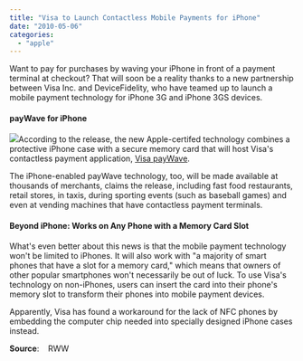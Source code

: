 ```yaml
---
title: "Visa to Launch Contactless Mobile Payments for iPhone"
date: "2010-05-06"
categories: 
  - "apple"
---
```


Want to pay for purchases by waving your iPhone in front of a payment terminal at checkout? That will soon be a reality thanks to a new partnership between Visa Inc. and DeviceFidelity, who have teamed up to launch a mobile payment technology for iPhone 3G and iPhone 3GS devices.

#### payWave for iPhone

![](images/visa%20paywave.jpg)According to the release, the new Apple-certifed technology combines a protective iPhone case with a secure memory card that will host Visa's contactless payment application, [Visa payWave](http://usa.visa.com/personal/cards/paywave/).

The iPhone-enabled payWave technology, too, will be made available at thousands of merchants, claims the release, including fast food restaurants, retail stores, in taxis, during sporting events (such as baseball games) and even at vending machines that have contactless payment terminals.

#### Beyond iPhone: Works on Any Phone with a Memory Card Slot

What's even better about this news is that the mobile payment technology won't be limited to iPhones. It will also work with "a majority of smart phones that have a slot for a memory card," which means that owners of other popular smartphones won't necessarily be out of luck. To use Visa's technology on non-iPhones, users can insert the card into their phone's memory slot to transform their phones into mobile payment devices.

Apparently, Visa has found a workaround for the lack of NFC phones by embedding the computer chip needed into specially designed iPhone cases instead.

**Source**:    RWW

